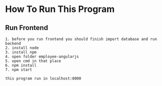 # How To Run This Program


## Run Frontend
````
1. before you run frontend you should finish import database and run backend
2. install node
3. install npm
4. open folder employee-angularjs
5. open cmd in that place
6. npm install
7. npm start

this program run in localhost:8000
````

